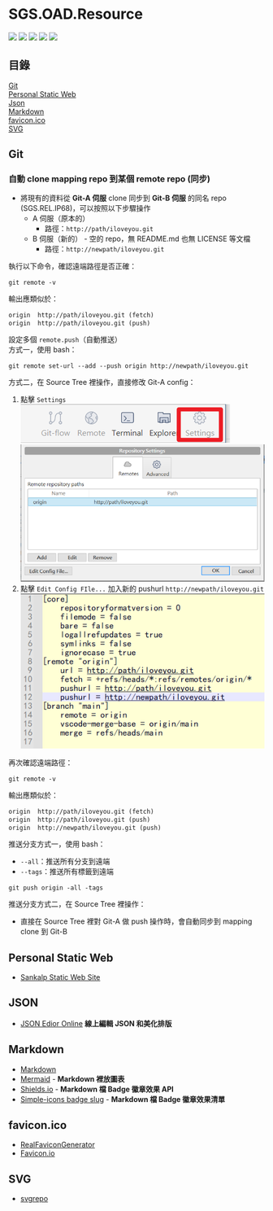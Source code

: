 # SGS.OAD.Resource

![](https://img.shields.io/badge/Tool-Resource-orange)
![](https://img.shields.io/badge/JSON-555?logo=json)
![](https://img.shields.io/badge/Mermaid-555?logo=mermaid)
![](https://img.shields.io/badge/Shields.io-555?logo=shieldsdotio)
![](https://img.shields.io/badge/Markdown-555?logo=markdown)

## 目錄

[Git](#git)  
[Personal Static Web](#personal-static-web)  
[Json](#json)  
[Markdown](#markdown)  
[favicon.ico](#faviconico)  
[SVG](#svg)

## Git

### 自動 clone mapping repo 到某個 remote repo (同步)
- 將現有的資料從 **Git-A 伺服** clone 同步到 **Git-B 伺服** 的同名 repo (SGS.REL.IP68)，可以按照以下步驟操作
  - A 伺服（原本的）
    - 路徑：`http://path/iloveyou.git`
  - B 伺服（新的） - 空的 repo，無 README.md 也無 LICENSE 等文檔
    - 路徑：`http://newpath/iloveyou.git`

執行以下命令，確認遠端路徑是否正確：
```Git
git remote -v
```
輸出應類似於：
```Git
origin  http://path/iloveyou.git (fetch)
origin  http://path/iloveyou.git (push)
```
設定多個 `remote.push`（自動推送）  
方式一，使用 bash：
```Git
git remote set-url --add --push origin http://newpath/iloveyou.git
```
方式二，在 Source Tree 裡操作，直接修改 Git-A config：  
1. 點擊 `Settings`  
    ![](./img/soucetree_repo_settings.png)
    ![](./img/soucetree_repo_settings_repository_settings.png)
2. 點擊 `Edit Config FIle...` 加入新的 pushurl `http://newpath/iloveyou.git`  
    ![](./img/soucetree_repo_config.png)

再次確認遠端路徑：
```Git
git remote -v
```
輸出應類似於：
```Git
origin  http://path/iloveyou.git (fetch)
origin  http://path/iloveyou.git (push)
origin  http://newpath/iloveyou.git (push)
```
推送分支方式一，使用 bash：
- `--all`：推送所有分支到遠端
- `--tags`：推送所有標籤到遠端
```Git
git push origin -all -tags
```
推送分支方式二，在 Source Tree 裡操作：
- 直接在 Source Tree 裡對 Git-A 做 push 操作時，會自動同步到 mapping clone 到 Git-B

## Personal Static Web
- [Sankalp Static Web Site](http://twtpeoad002/sankalp/)

## JSON
- [JSON Edior Online](https://jsoneditoronline.org/) **線上編輯 JSON 和美化排版**

## Markdown
- [Markdown](https://markdown.tw/)
- [Mermaid](https://mermaid.js.org/) - **Markdown 裡放圖表**
- [Shields.io](https://shields.io/) - **Markdown 檔 Badge 徽章效果 API**
- [Simple-icons badge slug](https://github.com/simple-icons/simple-icons/blob/master/slugs.md) - **Markdown 檔 Badge 徽章效果清單**

## favicon.ico
- [RealFaviconGenerator](https://realfavicongenerator.net/)
- [Favicon.io](https://favicon.io/)

## SVG
- [svgrepo](https://www.svgrepo.com/vectors/github/)